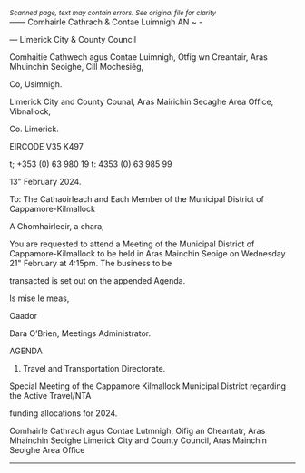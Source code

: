 *<small>Scanned page, text may contain errors. See original file for clarity</small>*  
_—_— Comhairle Cathrach
& Contae Luimnigh
AN ~ -

— Limerick City
& County Council

Comhaitie Cathwech agus Contae Luimnigh,
Otfig wn Creantair, Aras Mhuinchin Seoighe,
Cill Mochesiég,

Co, Usimnigh.

Limerick City and County Counal,
Aras Mairichin Secaghe Area Office,
Vibnallock,

Co. Limerick.

EIRCODE V35 K497

t; +353 (0) 63 980 19
t: 4353 (0) 63 985 99

13" February 2024.

To: The Cathaoirleach and Each Member of the Municipal District of Cappamore-Kilmallock

A Chomhairleoir, a chara,

You are requested to attend a Meeting of the Municipal District of Cappamore-Kilmallock to be
held in Aras Mainchin Seoige on Wednesday 21" February at 4:15pm. The business to be

transacted is set out on the appended Agenda.

ls mise le meas,

Oaador

Dara O’Brien,
Meetings Administrator.

AGENDA

1. Travel and Transportation Directorate.

Special Meeting of the Cappamore Kilmallock Municipal District regarding the Active Travel/NTA

funding allocations for 2024.

Comhairle Cathrach agus Contae Lutmnigh, Oifig an Cheantatr, Aras Mhainchin Seoighe
Limerick City and County Council, Aras Mainchin Seoighe Area Office

---
